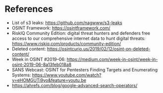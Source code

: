 # References
- List of s3 leaks: https://github.com/nagwww/s3-leaks
- OSINT Framework: https://osintframework.com/
- RiskIQ Community Edition: digital threat hunters and defenders free access to our comprehensive internet data to hunt digital threats: https://www.riskiq.com/products/community-edition/
- Deleted content: https://osintcurio.us/2019/02/12/osint-on-deleted-content/
- Week in OSINT #2019–06: https://medium.com/week-in-osint/week-in-osint-2019-06-8a13feb018a8
- SANS Webcast: OSINT for Pentesters Finding Targets and Enumerating Systems: https://www.youtube.com/watch?v=eHOMGUTi9yo&feature=youtu.be
- https://ahrefs.com/blog/google-advanced-search-operators/
